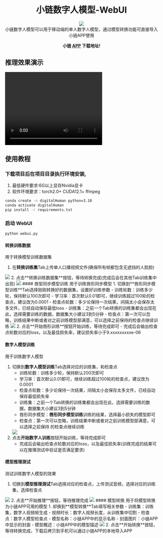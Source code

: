 <div align="center">

<h1>小链数字人模型-WebUI</h1>
<img src='res/logo.png' /> <br>
小链数字人模型可以用于移动端的单人数字人模型，通过模型转换功能可直接导入小链APP使用 
 
**小链 [APP](https://chat.finelink.ltd) 下载地址!**
</div>

## 推理效果演示
<video width="320" height="240" controls>
<source src="res/demo.mp4" type="video/mp4"> 
</video>

## 使用教程
### 下载项目后在项目目录执行环境安装,

1. 最低硬件要求:6G以上显存Nvidia显卡
2. 软件环境要求：torch2.0+ CUDA12.1+ ffmpeg

```bash
conda create -n digitalHuman python=3.10
conda activate digitalHuman
pip install -r requirements.txt
```

### 启动 WebUI
```bash
python webui.py
```
#### 转换训练数据
用于转换模型训练数据集
1. 在**转换训练集**Tab上传单人口播视频文件(确保所有帧都包含无遮挡的人脸脸)
<img src='res/1.png' />
2. 点击**转换训练数据集**按钮，等待转换完成(完成后会在其他Tab训练集中出现)
<img src='res/2.png' />
#### 唇型同步模型训练
用于训练唇形同步模型
1. 切换到**唇形同步模型训练**Tab选择刚刚转换好的数据集，设置好训练参数
   - 训练轮数：训练多少轮，保持默认100次即可
   - 学习率：首次默认0.01即可，继续训练超过100轮的检查点，建议改为0.0001
   - 检查点轮数：多少论保持一次结果，间隔太小会保存太多文件，已经自动保存最低loss
   - 训练集：之前一个Tab转换的训练集都会出现在此，选择需要训练的数据，数据集大小建议3到5分钟
   - 检查点：第一次可以忽略，训练结果中断或者对之前训练模型部满意，可以选择之前保持的检查点继续训练
<img src='res/3.png' />
2. 点击**开始唇形训练**按钮开始训练，等待完成即可
   - 完成后会输出检查点轮数对应的loss，以及最佳损失率，建议损失率小于9.xxxxxxxxxe-06



#### 数字人模型训练
用于训练数字人模型
1. 切换到**数字人模型训练**Tab选择对应的训练集，和检查点
    - 训练轮数：训练多少轮，保持默认200次即可
    - 学习率：首次默认0.01即可，继续训练超过100轮的检查点，建议改为0.0001
    - 检查点轮数：多少论保持一次结果，间隔太小会保存太多文件，已经自动保存最低损失率
    - 训练集：之前一个Tab转换的训练集都会出现在此，选择需要训练的数据，数据集大小建议3到5分钟
    - 唇形同步模型：**唇形同步模型训练**训练的结果，选择最小损失的模型即可
    - 检查点：第一次可以忽略，训练结果中断或者对之前训练模型部满意，可以选择之前保持
    的检查点继续训练
    <img src='res/4.png' />
2. 点击**开始数字人训练**按钮开始训练，等待完成即可
   - 完成后会输出检查点轮数对应的loss，以及最佳损失率(训练完成的结果可以在推理测试中验证是否满足要求)
#### 模型推理测试
测试训练数字人模型的效果
1. 切换到**模型推理测试**Tab选择对应的检查点，上传测试音频，选择对应的训练集，选择检查点
<img src='res/5.png' />
2. 点击**开始推理**按钮，等待推理完成
<img src='res/6.png' /> 
#### 模型转换
用于将模型转换为小链APP可用的模型
1. 却换到**模型转换**Tab填写相关参数
    - 训练集：训练集，数字人视频帧生成
    - 视频时长：数字人视频长度，从训练集中切割
    - 检查点：数字人模型检查点
    - 模型名称：小链APP中的显示名称
    - 封面图片：小链APP中显示的封面
    - 模型概述：小链APP中的模型描述
<img src='res/7.png' />
2. 点击**开始转换**按钮，等待转换完成，下载后拷贝到手机可以通过小链APP的本地导入APP